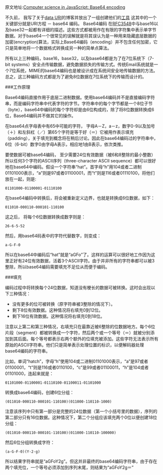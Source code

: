 原文地址:[Computer science in JavaScript: Base64 encoding](https://www.nczonline.net/blog/2009/12/08/computer-science-in-javascript-base64-encoding/)

不久前， 我写了关于[data URI](https://www.nczonline.net/blog/2009/10/27/data-uris-explained/)的博客并放出了一组创建他们的[工具](http://www.nczonline.net/blog/2009/11/03/automatic-data-uri-embedding-in-css-files/) 这其中的一个关键部分就是URI方程 － base64 编码。 Base64编码 在[RFC3548](http://tools.ietf.org/html/rfc3548)中与base16以及base32一起都有详细的描述。这些方式都被用作在有限的字符集中表示单字节数据。对于base64一个很常见的误解就是将其误认为是一种用来隐藏底层数据的加密(encryption)算法，实际上Base64编码（encoding）并不包含任何加密，它只是简单地将一个数据格式转换成另一种的简单点算法。

所有以上三种编码，base16，base32，以及base64都是为了在7位系统下（7-bit systems）安全点传输数据，避免数据损失的传输方式。传统Email系统就是一个7位系统，MIME的base64编码也是被设计成在系统间安全地传输数据的方法。总之，这三种编码方式都是为了避免8位数据在7位系统下的传输而设计的。

###工作原理

Base64编码直接作用于底层二进制数据。使用base64编码并不是直接编码字符串，而是编码字符串中代表字符的字节。字符串中的每个字节都是一个8位子节（byte），base64中编码的每个字符却是由6位构成的，除了将8位数据转换成6位，Base64编码并不做其它的操作。

在base64点字母表中有65中可能的字符， 字母A－Z，a－z，数字0-9以及加号（＋）和左斜杠（／）第65个字符是等于好（＝）它被用作表示填充（padding），关于填充到概念将在稍后讨论。因此在base64编码过的字符串中，6位（6-bit）数字0由字母A表示，相应地1由B表示，依次类推。

要使数据可被base64编码， 至少需要24位有效数据（被6和8整除的最小整数） 所以任何3个字符的ASCII序列（three-character ASCII sequence）都可以很好地在base64中编码。假设一个字符串“hat”。首字母“h”用104或者二进制01101000表示，“a”则是97或者01100001，而“t”则是116或者01110100，将他们放在一起，则是:  

    01101000-01100001-01110100
    
在base64编码中转换后，将会被重新定义边界，也就是转换成6位数据，如下：

    011010-000110-000101-110100
    
这之后， 将每个6位数据转换成数字则是：

    26-6-5-52
然后，用base64码表中的字符代替数字，则变成：

    a-G-F-0
所以在base64中编码后“hat”就是“aGFo”了。这样的运算可以很好地工作因为这里正好有24位有效数据，活着3个ASCII字符。由于并非所有的字符串都可以被3整除，所以base64编码需要填充不足位从而便于编码。


###填充

编码过程中将转换每个24位数据，知道没有梗长的数据可被转换。这时会出现以下三种情况：

- 没有更多的位可被转换（原字符串被3整除的情况下）。
- 剩下8位有效数据。这种情况将右填充0到12位。
- 剩下16位有效数据。这种情况将右填充0到18位。

注意以上第二和第三种情况，右填充只在最靠近被6整除的位数据地方。每个6位片段（segment）都被转换成一个字符，然后两个或一个等号（＝）就被分别添加到其后面。每个等号都表示右两个额外的位填充被添加。这些字符无法表示所有原始的ASCII字符串。他们只是简单表示处理位置的标识，以便解码器处理base64编码的字符串。

比如，单词“hatch”，字母“h”使用104或二进制01101000表示，“a”是97或者01100001，“t”则是116或者0110100，“c”是99或者01100011，“h”是104或者01101000，连起来就是：

    01101000-01100001-01110100-01100011-01101000
转换成base64编码，创建6位分组：

    (011010-000110-000101-110100)(011000-110110-1000)
注意该序列中只有第一部分是完整的24位数据（第一个小括号里的数据），序列的第二部分只有16位数据。这种情况下，第二个分组应该填充两个0位以便创建18位分组：

    (011010-000110-000101-110100)(011000-110110-100000)
然后6位分组转换成字符：

    (a-G-F-0)(Y-2-g)
所以结果字符串就是“aGFoY2g”。但这并非最终的base64编码字符串，由于存在两个填充位，一个等号必须添加到序列末尾，则结果为“aGFoY2g＝”